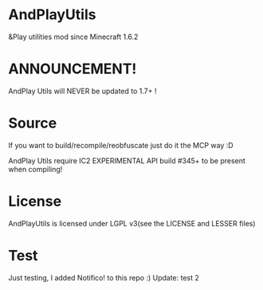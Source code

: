 AndPlayUtils
============

 &amp;Play utilities mod since Minecraft 1.6.2
 
ANNOUNCEMENT!
============

 AndPlay Utils will NEVER be updated to 1.7+ !

Source
============

 If you want to build/recompile/reobfuscate just do it the MCP way :D
 
 AndPlay Utils require IC2 EXPERIMENTAL API build #345+ to be present when compiling!
 
License
============

 AndPlayUtils is licensed under LGPL v3(see the LICENSE and LESSER files)
 
Test
============

 Just testing, I added Notifico! to this repo :)
 Update: test 2
